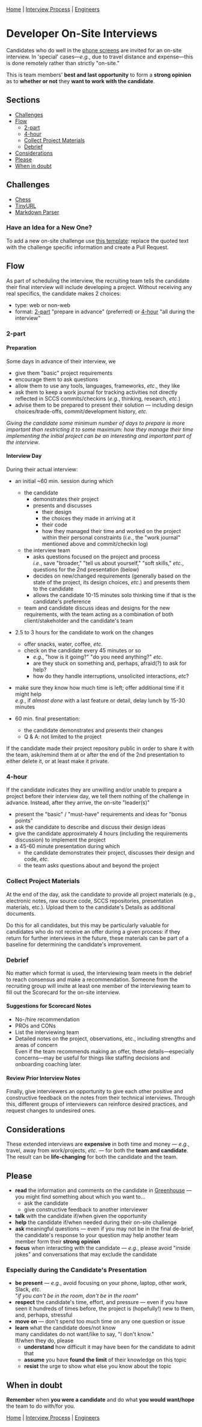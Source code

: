 [Home](../../../README.md)           |
[Interview Process](../../README.md) |
[Engineers](../README.md)

# Developer On-Site Interviews

Candidates who do well in the [phone screens](../README.md) are invited for an on-site interview. In 'special' cases&mdash;_e.g._, due to travel distance and expense&mdash;this is done remotely rather than strictly "on-site."

This is team members' **best and last opportunity** to form a **strong opinion** as to
**whether or not** they **want to work with the candidate**.

## Sections

- [Challenges](#challenges)
- [Flow](#flow)
  - [2-part](#2-part)
  - [4-hour](#4-hour)
  - [Collect Project Materials](#collect-project-materials)
  - [Debrief](#debrief)
- [Considerations](#considerations)
- [Please](#please)
- [When in doubt](#when-in-doubt)

## Challenges

- [Chess](chess.md)
- [TinyURL](tiny-url-challenge.md)
- [Markdown Parser](markdown.md)

### Have an Idea for a New One?

To add a new on-site challenge use [this template](challenge.template.md): replace the quoted text with the challenge specific information and create a Pull Request.

## Flow

As part of scheduling the interview, the recruiting team tells the candidate their final interview will include developing a project. Without receiving any real specifics, the candidate makes 2 choices:

- type: web or non-web
- format: [2-part](#2-part) "prepare in advance" (preferred) or [4-hour](#4-hour) "all during the interview"

### 2-part

#### Preparation

Some days in advance of their interview, we

- give them "basic" project requirements
- encourage them to ask questions
- allow them to use any tools, languages, frameworks, _etc_., they like
- ask them to keep a work journal for tracking activities not directly reflected in SCCS commits/checkins (_e.g._, thinking, research, _etc_.)
- advise them to be prepared to present their solution &mdash; including design choices/trade-offs, commit/development history, _etc._

_Giving the candidate some_ minimum _number of days to prepare is more important than restricting it to some_ maximum: _how they manage their time implementing the initial project can be an interesting and important part of the interview_.

#### Interview Day

During their actual interview:

- an initial ~60 min. session during which
  - the candidate
     - demonstrates their project
     - presents and discusses
         - their design
         - the choices they made in arriving at it
         - their code
         - how they managed their time and worked on the project within their personal constraints (_i.e._, the "work journal" mentioned above and commit/checkin log)
  - the interview team
     - asks questions focused on the project and process  
         _i.e._, save "broader," "tell us about yourself," "soft skills," _etc_., questions for the 2nd presentation (below)
     - decides on new/changed requirements (generally based on the state of the project, its design choices, _etc_.) and presents them to the candidate
     - allows the candidate 10-15 minutes solo thinking time if that is the candidate's preference
   - team and candidate discuss ideas and designs for the new requirements, with the team acting as a combination of both client/stakeholder and the candidate's team

- 2.5 to 3 hours for the candidate to work on the changes

  - offer snacks, water, coffee, _etc._
  - check on the candidate every 45 minutes or so
     - _e.g._, "how is it going?" "do you need anything?" _etc_.
     - are they stuck on something and, perhaps, afraid(?) to ask for help?
     - how do they handle interruptions, unsolicited interactions, _etc_?
 - make sure they know how much time is left; offer additional time if it might help  
     _e.g._, if _almost done_ with a last feature or detail, delay lunch by 15-30 minutes

- 60 min. final presentation:
  - the candidate demonstrates and presents their changes
  - Q & A: not limited to the project

If the candidate made their project repository public in order to share it with the team, ask/remind them at or after the end of the 2nd presentation to either delete it, or at least make it private.

### 4-hour

If the candidate indicates they are unwilling and/or unable to prepare a project before their interview day, we tell them nothing of the challenge in advance. Instead, after they arrive, the on-site "leader(s)"

- present the "basic" / "must-have" requirements and ideas for "bonus points"
- ask the candidate to describe and discuss their design ideas
- give the candidate approximately 4 hours (including the requirements discussion) to implement the project
- a 45-60 minute presentation during which
  - the candidate demonstrates their project, discusses their design and code, _etc_.
  - the team asks questions about and beyond the project

### Collect Project Materials

At the end of the day, ask the candidate to provide all project materials (e.g., electronic notes, raw source code, SCCS repositories, presentation materials, etc.). Upload them to the candidate's Details as additional documents.

Do this for all candidates, but this may be particularly valuable for candidates who do not receive an offer during a given process: if they return for further interviews in the future, these materials can be part of a baseline for determining the candidate's improvement.

### Debrief

No matter which format is used, the interviewing team meets in the debrief to reach consensus and make a recommendation. Someone from the recruiting group will invite at least one member of the interviewing team to fill out the Scorecard for the on-site interview.

#### Suggestions for Scorecard Notes

- No-/hire recommendation
- PROs and CONs
- List the interviewing team
- Detailed notes on the project, observations, etc., including strengths and areas of concern  
  Even if the team recommends making an offer, these details&mdash;especially concerns&mdash;may be useful for things like staffing decisions and onboarding coaching later.

#### Review Prior Interview Notes

Finally, give interviewers an opportunity to give each other positive and constructive feedback on the notes from their technical interviews. Through this, different groups of interviewers can reinforce desired practices, and request changes to undesired ones.

## Considerations

These extended interviews are **expensive** in both time and money &mdash; _e.g._, travel, away from work/projects, _etc_. &mdash;
for both the **team and candidate**. The result can be **life-changing** for both the candidate and the team.

## Please

- **read** the information and comments on the candidate in [Greenhouse](https://app.greenhouse.io) &mdash; you might find something about which you want to&hellip;
  - ask the candidate
  - give constructive feedback to another interviewer
- **talk** with the candidate if/when given the opportunity
- **help** the candidate if/when needed during their on-site challenge
- **ask** meaningful questions &mdash; even if you may not be in the final de-brief, the candidate's response to your question
  may help another team member form their **strong opinion**
- **focus** when interacting with the candidate &mdash; _e.g._, please avoid "inside jokes" and conversations that may
  exclude the candidate

### Especially during the Candidate's Presentation

- **be present** &mdash; _e.g._, avoid focusing on your phone, laptop, other work, Slack, _etc_.  
  "_if you can't be in the room, don't be in the room_"
- **respect** the candidate's time, effort, and pressure &mdash; even if you have seen it hundreds of times before,
the project is (hopefully!) new to them, and, perhaps, stressful
- **move on** &mdash; don't spend too much time on any one question or issue
- **learn** what the candidate does/not know  
  many candidates do not want/like to say, "I don't know."  
  If/when they do, please
  - **understand** how difficult it may have been for the candidate to admit that
  - **assume** you have **found the limit** of their knowledge on this topic
  - **resist** the urge to show what else you know about the topic

## When in doubt

**Remember** when **you were a candidate** and do what **you would want/hope** the team to do with/for you.


[Home](../../../README.md)           |
[Interview Process](../../README.md) |
[Engineers](../README.md)
